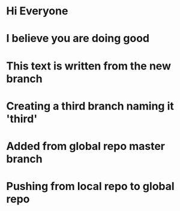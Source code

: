 # Hi Everyone

# I believe you are doing good

# This text is written from the new branch

# Creating a third branch naming it 'third'

# Added from global repo master branch

# Pushing from local repo to global repo
